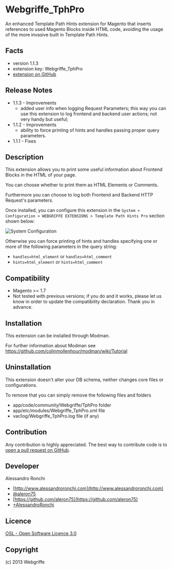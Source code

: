 Webgriffe_TphPro
================
An enhanced Template Path Hints extension for Magento that inserts references to used Magento Blocks inside HTML code, avoiding the usage of the more invasive built in Template Path Hints.

Facts
-----
- version 1.1.3
- extension key: Webgriffe_TphPro
- [extension on GitHub](https://github.com/aleron75/Webgriffe_TphPro)

Release Notes
-------------
- 1.1.3 - Improvements
    * added user info when logging Request Parameters; this way you can use this extension to log frontend and backend user actions; not very handy but useful;
- 1.1.2 - Improvements
    * ability to force printing of hints and handles passing proper query parameters.
- 1.1.1 - Fixes

Description
-----------
This extension allows you to print some useful information about Frontend Blocks in the HTML of your page.

You can choose whether to print them as HTML Elements or Comments.

Furthermore you can choose to log both Frontend and Backend HTTP Request's parameters.

Once installed, you can configure this extension in the `System > Configuration > WEBGRIFFE EXTENSIONS > Template Path Hints Pro` section shown below:

![System Configuration](https://raw.github.com/aleron75/Webgriffe_TphPro/master/doc/Webgriffe-TphPro-SystemConfig.png)

Otherwise you can force printing of hints and handles specifying one or more of the following parameters in the query string:

* ```handles=html_element``` or ```handles=html_comment```
* ```hints=html_element``` or ```hints=html_comment```

Compatibility
-------------
- Magento >= 1.7
- Not tested with previous versions; if you do and it works, please let us know in order to update the compatibility declaration. Thank you in advance.

Installation
------------
This extension can be installed through Modman.

For further information about Modman see https://github.com/colinmollenhour/modman/wiki/Tutorial

Uninstallation
--------------
This extension doesn't alter your DB schema, neither changes core files or configurations.

To remove that you can simply remove the following files and folders

- app/code/community/Webgriffe/TphPro folder
- app/etc/modules/Webgriffe_TphPro.xml file
- var/log/Webgriffe_TphPro.log file (if any)

Contribution
------------
Any contribution is highly appreciated. The best way to contribute code is to [open a pull request on GitHub](https://help.github.com/articles/using-pull-requests).

Developer
---------
Alessandro Ronchi

- [http://www.alessandroronchi.com](http://www.alessandroronchi.com)
- [@aleron75](https://twitter.com/aleron75)
- [https://github.com/aleron75](https://github.com/aleron75)
- [+AlessandroRonchi](https://plus.google.com/+AlessandroRonchi)

Licence
-------
[OSL - Open Software Licence 3.0](http://opensource.org/licenses/osl-3.0.php)

Copyright
---------
(c) 2013 Webgriffe

